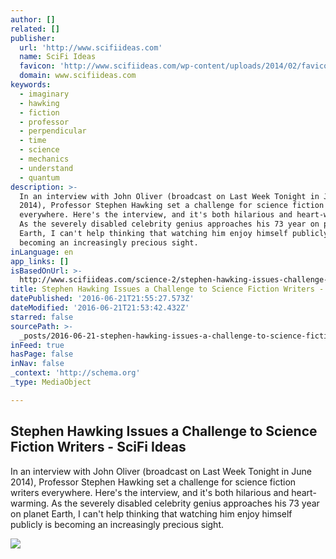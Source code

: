 ```yaml
---
author: []
related: []
publisher:
  url: 'http://www.scifiideas.com'
  name: SciFi Ideas
  favicon: 'http://www.scifiideas.com/wp-content/uploads/2014/02/favicon.png'
  domain: www.scifiideas.com
keywords:
  - imaginary
  - hawking
  - fiction
  - professor
  - perpendicular
  - time
  - science
  - mechanics
  - understand
  - quantum
description: >-
  In an interview with John Oliver (broadcast on Last Week Tonight in June
  2014), Professor Stephen Hawking set a challenge for science fiction writers
  everywhere. Here's the interview, and it's both hilarious and heart-warming.
  As the severely disabled celebrity genius approaches his 73 year on planet
  Earth, I can't help thinking that watching him enjoy himself publicly is
  becoming an increasingly precious sight.
inLanguage: en
app_links: []
isBasedOnUrl: >-
  http://www.scifiideas.com/science-2/stephen-hawking-issues-challenge-science-fiction-writers/
title: Stephen Hawking Issues a Challenge to Science Fiction Writers - SciFi Ideas
datePublished: '2016-06-21T21:55:27.573Z'
dateModified: '2016-06-21T21:53:42.432Z'
starred: false
sourcePath: >-
  _posts/2016-06-21-stephen-hawking-issues-a-challenge-to-science-fiction-writer.md
inFeed: true
hasPage: false
inNav: false
_context: 'http://schema.org'
_type: MediaObject

---
```

<article style=""><h1>Stephen Hawking Issues a Challenge to Science Fiction Writers - SciFi Ideas</h1><p>In an interview with John Oliver (broadcast on Last Week Tonight in June 2014), Professor Stephen Hawking set a challenge for science fiction writers everywhere. Here's the interview, and it's both hilarious and heart-warming. As the severely disabled celebrity genius approaches his 73 year on planet Earth, I can't help thinking that watching him enjoy himself publicly is becoming an increasingly precious sight.</p><img src="http://www.scifiideas.com/wp-content/uploads/2014/11/John_Oliver_Stephen_Hawking-642x362.jpg" /></article>